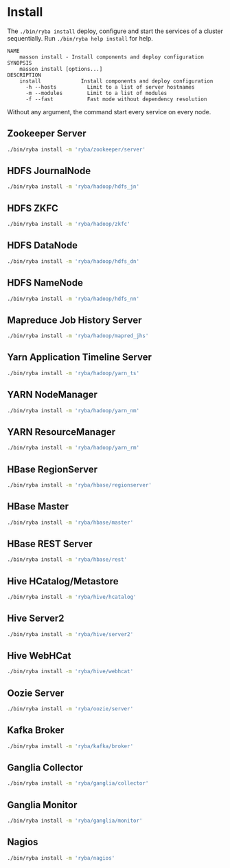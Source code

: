 
# Install

The `./bin/ryba install` deploy, configure and start the services of a cluster
sequentially. Run `./bin/ryba help install` for help.

```asciidoc
NAME
    masson install - Install components and deploy configuration
SYNOPSIS
    masson install [options...]
DESCRIPTION
    install             Install components and deploy configuration
      -h --hosts          Limit to a list of server hostnames
      -m --modules        Limit to a list of modules
      -f --fast           Fast mode without dependency resolution
```

Without any argument, the command start every service on every node.

## Zookeeper Server

```bash
./bin/ryba install -m 'ryba/zookeeper/server'
```

## HDFS JournalNode

```bash
./bin/ryba install -m 'ryba/hadoop/hdfs_jn'
```

## HDFS ZKFC

```bash
./bin/ryba install -m 'ryba/hadoop/zkfc'
```

## HDFS DataNode

```bash
./bin/ryba install -m 'ryba/hadoop/hdfs_dn'
```

## HDFS NameNode

```bash
./bin/ryba install -m 'ryba/hadoop/hdfs_nn'
```

## Mapreduce Job History Server

```bash
./bin/ryba install -m 'ryba/hadoop/mapred_jhs'
```

## Yarn Application Timeline Server

```bash
./bin/ryba install -m 'ryba/hadoop/yarn_ts'
```

## YARN NodeManager

```bash
./bin/ryba install -m 'ryba/hadoop/yarn_nm'
```

## YARN ResourceManager

```bash
./bin/ryba install -m 'ryba/hadoop/yarn_rm'
```

## HBase RegionServer

```bash
./bin/ryba install -m 'ryba/hbase/regionserver'
```

## HBase Master

```bash
./bin/ryba install -m 'ryba/hbase/master'
```

## HBase REST Server

```bash
./bin/ryba install -m 'ryba/hbase/rest'
```

## Hive HCatalog/Metastore

```bash
./bin/ryba install -m 'ryba/hive/hcatalog'
```

## Hive Server2

```bash
./bin/ryba install -m 'ryba/hive/server2'
```

## Hive WebHCat

```bash
./bin/ryba install -m 'ryba/hive/webhcat'
```

## Oozie Server

```bash
./bin/ryba install -m 'ryba/oozie/server'
```

## Kafka Broker

```bash
./bin/ryba install -m 'ryba/kafka/broker'
```

## Ganglia Collector

```bash
./bin/ryba install -m 'ryba/ganglia/collector'
```

## Ganglia Monitor

```bash
./bin/ryba install -m 'ryba/ganglia/monitor'
```

## Nagios

```bash
./bin/ryba install -m 'ryba/nagios'
```
